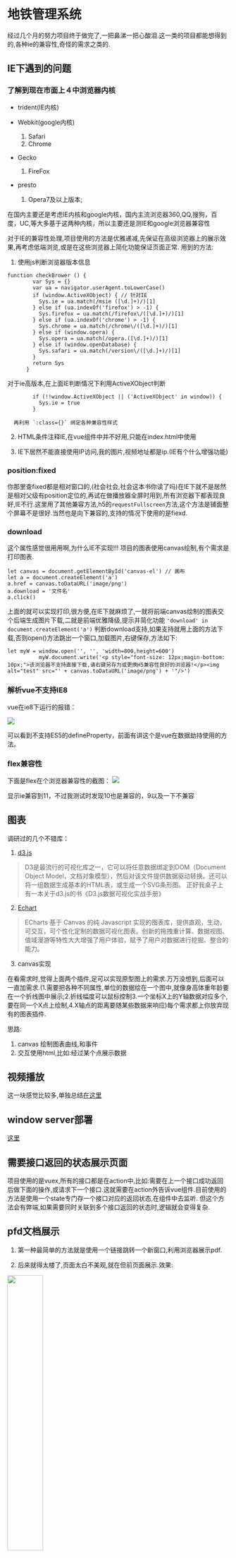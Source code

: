 # 地铁管理系统

经过几个月的努力项目终于做完了,一把鼻涕一把心酸泪.这一类的项目都能想得到的,各种ie的兼容性,奇怪的需求之类的.

## IE下遇到的问题

### 了解到现在市面上４中浏览器内核

* trident(IE内核)

* Webkit(google内核)
    1. Safari
    1. Chrome

* Gecko
    1. FireFox

* presto
    1. Opera7及以上版本;

在国内主要还是考虑IE内核和google内核，国内主流浏览器360,QQ,搜狗，百度，UC,等大多基于这两种内核，所以主要还是测IE和google浏览器兼容性

   对于IE的兼容性处理,项目使用的方法是优雅递减,先保证在高级浏览器上的展示效果,再考虑低端浏览,或是在这些浏览器上简化功能保证页面正常.
   用到的方法:
1. 使用js判断浏览器版本信息
```
function checkBrower () {
        var Sys = {}
        var ua = navigator.userAgent.toLowerCase()
        if (window.ActiveXObject) { // 针对IE
          Sys.ie = ua.match(/msie ([\d.]+)/)[1]
        } else if (ua.indexOf('firefox') > -1) {
          Sys.firefox = ua.match(/firefox\/([\d.]+)/)[1]
        } else if (ua.indexOf('chrome') > -1) {
          Sys.chrome = ua.match(/chrome\/([\d.]+)/)[1]
        } else if (window.opera) {
          Sys.opera = ua.match(/opera.([\d.]+)/)[1]
        } else if (window.openDatabase) {
          Sys.safari = ua.match(/version\/([\d.]+)/)[1]
        }
        return Sys
      }
```
对于ie高版本,在上面IE判断情况下利用ActiveXObject判断
```
        if (!!window.ActiveXObject || ('ActiveXObject' in window)) {
          Sys.ie = true
        }
```
      再利用 `:class={}` 绑定各种兼容性样式

2. HTML条件注释IE,在vue组件中并不好用,只能在index.html中使用

3. IE下居然不能直接使用IP访问,我的图片,视频地址都是ip.(IE有个什么增强功能)

### position:fixed

你那里查fixed都是相对窗口的,(社会社会,社会这本书你读了吗)在IE下就不是居然是相对父级有position定位的,再试在做播放器全屏时用到,所有浏览器下都表现良好,IE不行.这里用了其他兼容方法,h5的`requestFullscreen`方法,这个方法是铺面整个屏幕不是很好.当然也是向下兼容的,支持的情况下使用的是fiexd.

### download

这个属性感觉很用用啊,为什么IE不实现!!!
项目的图表使用canvas绘制,有个需求是打印图表.
```
let canvas = document.getElementById('canvas-el') // 画布
let a = document.createElement('a')
a.href = canvas.toDataURL('image/png')
a.download = '文件名'
a.click()
```
上面的就可以实现打印,很方便,在IE下就麻烦了,一就将前端canvas绘制的图表交个后端生成图片下载,二就是前端优雅降级,提示并简化功能
`'download' in document.createElement('a')` 判断download支持,如果支持就用上面的方法下载,否则open()方法跳出一个窗口,加载图片,右键保存,方法如下:
```
let myW = window.open('', '', 'width=800,height=600')
          myW.document.write('<p style="font-size: 12px;magin-bottom: 10px;">该浏览器不支持直接下载,请右键另存为或更换H5兼容性良好的浏览器!</p><img alt="test" src="' + canvas.toDataURL('image/png') + '"/>')
```

### 解析vue不支持IE8

vue在ie8下运行的报错：

![](./assets/ie8.png)

可以看到不支持ES5的defineProperty，前面有讲这个是vue在数据劫持使用的方法。

### flex兼容性

下面是flex在个浏览器兼容性的截图：
![](./assets/bs_flex_ie.png)

显示ie兼容到11，不过我测试时发现10也是兼容的，9以及一下不兼容


## 图表

调研过的几个不错库：

1. [d3.js](https://d3js.org/)

>D3是最流行的可视化库之一，它可以将任意数据绑定到DOM（Document Object Model，文档对象模型），然后对该文件提供数据驱动转换。还可以将一组数据生成基本的HTML表，或生成一个SVG条形图。 正好我桌子上有一本关于d3.js的书《D3.js数据可视化实战手册》

2. [Echart](http://echarts.baidu.com/feature.html)

>ECharts 基于 Canvas 的纯 Javascript 实现的图表库，提供直观，生动，可交互，可个性化定制的数据可视化图表。创新的拖拽重计算、数据视图、值域漫游等特性大大增强了用户体验，赋予了用户对数据进行挖掘、整合的能力。

3. canvas实现

在看需求时,觉得上面两个插件,足可以实现原型图上的需求.万万没想到,后面可以一直加需求.(1.需要把各种不同属性,单位的数据绘在一个图中,就像身高体重年龄要在一个折线图中展示;2.折线幅度可以鼠标控制3.一个坐标X上的Y轴数据对应多个,要在同一个X点上绘制,4.X轴点的距离要随某些数据来响应)每个需求都上你放弃现有的图表插件.

思路:
1. canvas 绘制图表曲线,和事件
2. 交互使用html,比如:经过某个点展示数据

## 视频播放

这一块感觉比较多,单独总结[在这里](../chapter6/video.html)

## window server部署

[这里](../chapter6/nginx.html)

## 需要接口返回的状态展示页面

项目使用的是vuex,所有的接口都是在action中,比如:需要在上一个接口成功返回后做下面的操作,或请求下一个接口.这就需要在action外告诉vue组件.目前使用的方法是使用一个state专门存一个接口对应的返回状态,在组件中去监听.
但这个方法会有弊端,如果需要同时关联到多个接口返回的状态时,逻辑就会变得复杂.

## pfd文档展示
1. 第一种最简单的方法就是使用一个链接跳转一个新窗口,利用浏览器展示pdf.

2. 后来就得太楼了,页面太白不美观,就在但前页面展示.效果:
<img style="width: 40%" src="./assets/pdf.png">

发现有个pfd.js很好用的东西,兼容性还可以,至少IE11下可以正常.这个插件非常消耗性能.对于不能支持的浏览器,就是用方法1.

对于spa项目来说都希望模块化,直接`import ''`webpack提示文件大,打包不了.

使用npm install pdfjs 引入发现报错,fs 什么的.
网上说是加入
```js
node: {
    fs: 'empty'
  },
```
忽略警告,但还是不行;浏览器中报错一个方法未定义.网上也没找到答案

最后直接在index.html的head中引入,暴露全局对象.行的通.

目前也只能想到这种方法解决.感觉到这种方法不太好.容易有太多全局变量导致冲突.但向遇到只能全局引入的还没想到更好的方法.就比如:三方登录这些需要引入jkd有什么好方法.

## 视频截图中的问题

`Uncaught SecurityError: Failed to execute 'toDataURL' on 'HTMLCanvasElement': Tainted canvases may not be exported.`

是由于视频文件所在的域和图片和页面所在域不同，出现跨域传输的问题。

解决方案：

1. 将视频文件放到页面所在域下。
2. 利用nginx方向代理跨域
